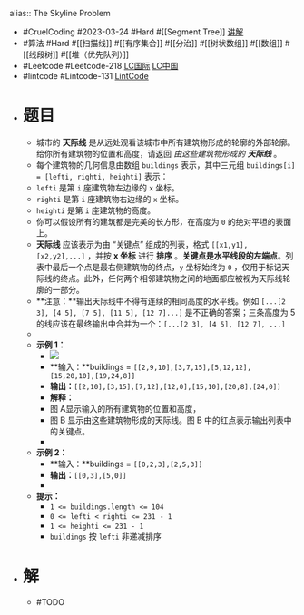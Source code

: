 alias:: The Skyline Problem
- #CruelCoding #2023-03-24 #Hard #[[Segment Tree]] [讲解](https://youtu.be/gW02s4sxJ0Q)
- #算法 #Hard #[[扫描线]] #[[有序集合]] #[[分治]] #[[树状数组]] #[[数组]] #[[线段树]] #[[堆（优先队列）]]
- #Leetcode #Leetcode-218 [LC国际](https://leetcode.com/problems/the-skyline-problem/) [LC中国](https://leetcode.cn/problems/the-skyline-problem/)
- #lintcode #Lintcode-131 [LintCode](https://www.lintcode.com/problem/131/)
- # 题目
	- 城市的 **天际线** 是从远处观看该城市中所有建筑物形成的轮廓的外部轮廓。给你所有建筑物的位置和高度，请返回 *由这些建筑物形成的 **天际线*** 。
	- 每个建筑物的几何信息由数组 `buildings` 表示，其中三元组 `buildings[i] = [lefti, righti, heighti]` 表示：
	- `lefti` 是第 `i` 座建筑物左边缘的 `x` 坐标。
	- `righti` 是第 `i` 座建筑物右边缘的 `x` 坐标。
	- `heighti` 是第 `i` 座建筑物的高度。
	- 你可以假设所有的建筑都是完美的长方形，在高度为 `0` 的绝对平坦的表面上。
	- **天际线** 应该表示为由 “关键点” 组成的列表，格式 `[[x1,y1],[x2,y2],...]` ，并按 **x 坐标** 进行 **排序** 。**关键点是水平线段的左端点**。列表中最后一个点是最右侧建筑物的终点，`y` 坐标始终为 `0` ，仅用于标记天际线的终点。此外，任何两个相邻建筑物之间的地面都应被视为天际线轮廓的一部分。
	- **注意：**输出天际线中不得有连续的相同高度的水平线。例如 `[...[2 3], [4 5], [7 5], [11 5], [12 7]...]` 是不正确的答案；三条高度为 5 的线应该在最终输出中合并为一个：`[...[2 3], [4 5], [12 7], ...]`
	-
	- **示例 1：**
		- ![](https://assets.leetcode.com/uploads/2020/12/01/merged.jpg)
		- **输入：**buildings = `[[2,9,10],[3,7,15],[5,12,12],[15,20,10],[19,24,8]]`
		- **输出：**`[[2,10],[3,15],[7,12],[12,0],[15,10],[20,8],[24,0]]`
		- **解释：**
		- 图 A显示输入的所有建筑物的位置和高度，
		- 图 B 显示由这些建筑物形成的天际线。图 B 中的红点表示输出列表中的关键点。
		-
	- **示例 2：**
		- **输入：**buildings = `[[0,2,3],[2,5,3]]`
		- **输出：**`[[0,3],[5,0]]`
		-
	- **提示：**
		- `1 <= buildings.length <= 104`
		- `0 <= lefti < righti <= 231 - 1`
		- `1 <= heighti <= 231 - 1`
		- `buildings` 按 `lefti` 非递减排序
- # 解
	- #TODO